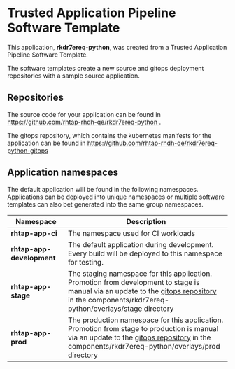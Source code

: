 # Trusted Application Pipeline Software Template

This application, **rkdr7ereq-python**, was created from a Trusted Application Pipeline Software Template.

The software templates create a new source and gitops deployment repositories with a sample source application. 

## Repositories

The source code for your application can be found in [https://github.com/rhtap-rhdh-qe/rkdr7ereq-python ](https://github.com/rhtap-rhdh-qe/rkdr7ereq-python ).
 
The gitops repository, which contains the kubernetes manifests for the application can be found in 
[https://github.com/rhtap-rhdh-qe/rkdr7ereq-python-gitops ](https://github.com/rhtap-rhdh-qe/rkdr7ereq-python-gitops ) 

## Application namespaces 

The default application will be found in the following namespaces. Applications can be deployed into unique namespaces or multiple software templates can also bet generated into the same group namespaces.  

|  Namespace   |  Description   |  
| -------- | -------- |
| **rhtap-app-ci** | The namespace used for CI workloads |
| **rhtap-app-development** | The default application during development. Every build will be deployed to this namespace for testing. |
| **rhtap-app-stage** | The staging namespace for this application. Promotion from development to stage is manual via an update to the [gitops repository](https://github.com/rhtap-rhdh-qe/rkdr7ereq-python-gitops ) in the components/rkdr7ereq-python/overlays/stage directory |
| **rhtap-app-prod** | The production namespace for this application. Promotion from stage to production is manual via an update to the [gitops repository](https://github.com/rhtap-rhdh-qe/rkdr7ereq-python-gitops ) in the components/rkdr7ereq-python/overlays/prod directory |